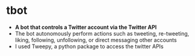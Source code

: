 # tbot
<ul style="list-style-type:disc">
  <li> <strong>A bot that controls a Twitter account via the Twitter API</strong> </li>
  <li>The bot autonomously perform actions such as tweeting, re-tweeting, liking, following, unfollowing, or direct messaging other accounts</li>
  <li>I used Tweepy, a python package to access the twitter APIs</li>
</ul>



